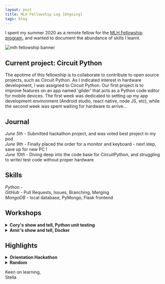```yaml
---
layout: post
title: MLH Fellowship Log [Ongoing]
tags: blog
---
```


I spent my summer 2020 as a remote fellow for the [MLH Fellowship program](https://fellowship.mlh.io/students), and wanted to document the abundance of skills I learnt. 

![mlh fellowship banner](https://github.com/stellaw1/stellaw1.github.io/blob/master/images/blog/mlh-social-card.jpg?raw=true)


## Current project: Circuit Python
The epotime of this fellowship is to collaborate to contribute to open source projects, such as Circuit Python. As I indicated interest in hardware development, I was assigned to Circuit Python. Our first project is to improve features on an app named 'glider' that acts as a Python code editor for mobile devices. The first week was dedicated to setting up my app development environment (Android studio, react native, node JS, etc), while the second week was spent waiting for hardware to arrive...


## Journal
*June 5th* - Submitted hackathon project, and was voted best project in my pod<br>
*June 9th* - Finally placed the order for a monitor and keyboard - next step, save up for new PC !<br>
*June 10th* - Diving deep into the code base for CircuitPython, and struggling to write/ test code without proper hardware<br>


## Skills
*Python* - <br>
*GitHub* - Pull Requests, Issues, Branching, Merging<br>
*MongoDB* - local database, PyMongo, Flask frontend<br>


## Workshops
<details>
  <summary><b>Cory's show and tell, Python unit testing</b></summary>
  <p>

  <h6> Date: June 10th, 2020 </h6>
  <h5> Notes </h5>
  <ul>
    <li>unit test vs integration test</li>
    <li>asswertEqual same as Java</li>
    <li>virtual environment for python</li>
    <li>monkey patching using 'mock' library</li>
    <li>dependency inheritance</li>
    <li>principle of competition over inheritance</li>
    <li>eg, application for using mock = mock database for local testing</li>
  </ul>
  <h5> To Do </h5>
  <ul>
    <li>[unit test vs integration test](https://programwithus.com/learn-to-code/Pip-and-virtualenv-on-Windows/)</li>
  </ul>
  </p>
</details>

<details>
  <summary><b>Amir's show and tell, Docker</b></summary>
  <p>

  <h6> Date: June 17th, 2020 </h6>
  <h5> Notes </h5>
  <ul>
    <li>Docker is a tool that makes it easier to code software by using containers - similar to VM</li>
    <li>'sudo' in Linux is "super user do"</li>
    <li>'cp' is copy</li>
    <li>container is an instance of an image</li>
    <li>'docker run' on an image to bring up a contianer</li>
    <li>Use Cases (to get to know Docker and its industry applications): https://www.docker.com/use-cases
Getting started with Docker (pretty comprehensive guide on a lot of Docker stuff): https://docker-curriculum.com/
Creating Docker Images (both from an exisitng container and from scratch): https://www.mirantis.com/blog/how-do-i-create-a-new-docker-image-for-my-application/</li>
  </ul>
  </p>
</details>


## Highlights
<details>
  <summary><b>Orientation Hackathon</b></summary>
  <p>

  <h6> Date: June 1st~5th, 2020</h6>
  For the first week of the fellowship, I worked on an exciting project revolving the BLM movement with Amir and Parthiv. I loved the end product we produced and enjoyed my time working with my fellow podmates

  </P>
</details>

<details>
  <summary><b>Random</b></summary>
  <p>

  <h6> Date: June 1st, 2020</h6>
  Meeting people for the first time ever on Zoom was a strange experience, and I can't imagine what any of my podmates would be like if we ever met in person. Many nuances and traits are lost through virtual videocalling as opposed to an in person meeting (Eg, small habits, height, voice, etc)<br>
  
  <h6> Date: June 8th, 2020 </h6>
  MLH really likes to ask the question, "What is your favourite project that you've worked on?" and my answer always comes back to this website - not becuase it is technically impressive or graphically beautiful, but because of the ability for me to come back here continually to document how I've been growing/ highlights/ etc<br>
  
  <h6> Date: June 10th, 2020 </h6>
  My mentor, Cory, is the coolest! He has pet chickens and considers chocolate fruit (& therefore Nutella jam)<br>

  </p>
</details>



Keen on learning, <br>
Stella
